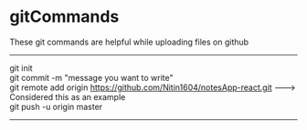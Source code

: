 # gitCommands                                                                                                                                                                             
These git commands are helpful while uploading files on github                                                                                                 
___________________________________________________________________________________________________________ 
git init  
git commit -m "message you want to write"               
git remote add origin https://github.com/Nitin1604/notesApp-react.git ---> Considered this as an example  
git push -u origin master    
____________________________________________________________________________________________________________

